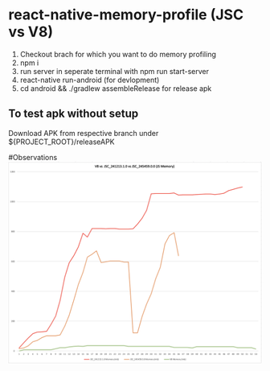 # react-native-memory-profile (JSC vs V8)

1. Checkout brach for which you want to do memory profiling 
2. npm i
3. run server in seperate terminal with npm run start-server
4. react-native run-android (for devlopment)
5. cd android && ./gradlew assembleRelease for release apk 

## To test apk without setup
Download APK from respective branch under ${PROJECT_ROOT}/releaseAPK

#Observations
![JSCvsV8](./MemoryProfilingResult/JSCvsV8.png)
